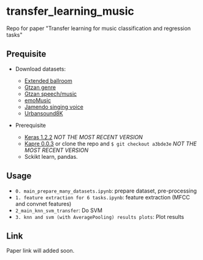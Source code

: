 # transfer_learning_music

Repo for paper "Transfer learning for music classification and regression tasks"

## Prequisite

* Download datasets:
  - [Extended ballroom](http://anasynth.ircam.fr/home/media/ExtendedBallroom/)
  - [Gtzan genre](http://marsyasweb.appspot.com/download/data_sets/)
  - [Gtzan speech/music](http://marsyasweb.appspot.com/download/data_sets/)
  - [emoMusic](http://cvml.unige.ch/databases/emoMusic/)
  - [Jamendo singing voice](http://www.mathieuramona.com/wp/data/jamendo/)
  - [Urbansound8K](https://serv.cusp.nyu.edu/projects/urbansounddataset/urbansound8k.html)

* Prerequisite
  - [Keras 1.2.2](https://github.com/fchollet/keras/tree/1.2.2/keras) *NOT THE MOST RECENT VERSION*
  - [Kapre 0.0.3](https://github.com/keunwoochoi/kapre/tree/a3bde3e38f62fc5458231198ea2528b752fbb373) or clone the repo and `$ git checkout a3bde3e` *NOT THE MOST RECENT VERSION*
  - Sckikt learn, pandas.

## Usage

* `0. main_prepare_many_datasets.ipynb`: prepare dataset, pre-processing
* `1. feature extraction for 6 tasks.ipynb`: feature extraction (MFCC and convnet features)
* `2_main_knn_svm_transfer`: Do SVM
* `3. knn and svm (with AveragePooling) results plots`: Plot results

## Link
  Paper link will added soon.
  